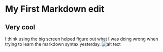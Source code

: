 # My First Markdown edit
## Very cool

I think using the big screen helped figure out what I was doing wrong when trying to learn the markdown syntax yesterday.
![alt text](https://camo.githubusercontent.com/fd4b481746fdc3fa572431efa66a5e9e2eb8e6d80b06565ba1ed1a50d54925e7/68747470733a2f2f6f63746f6465782e6769746875622e636f6d2f696d616765732f79616b746f6361742e706e67 "Some image from gh content folder")

